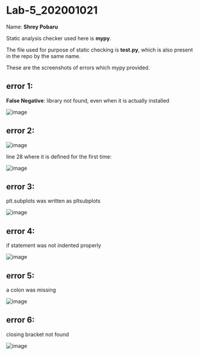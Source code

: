 # Lab-5_202001021

Name: **Shrey Pobaru**

Static analysis checker used here is **mypy**.

The file used for purpose of static checking is **test.py**, which is also present in the repo by the same name.

These are the screenshots of errors which mypy provided.

## error 1:

**False Negative**: library not found, even when it is actually installed

![image](https://user-images.githubusercontent.com/92992374/225276696-9b514258-04e6-46df-86ba-4cc0ce34a108.png)

## error 2:

![image](https://user-images.githubusercontent.com/92992374/225270995-04cab5f9-e42d-4f9e-a038-06107ea6c983.png)

line 28 where it is defined for the first time:

![image](https://user-images.githubusercontent.com/92992374/225271099-d4a68fd1-550c-413a-83b4-85b3b97e6d32.png)

## error 3:

plt.subplots was written as pltsubplots

![image](https://user-images.githubusercontent.com/92992374/225272005-fe6f8375-d1ba-4665-a6a9-f61b0dae7689.png)

## error 4:

if statement was not indented properly

![image](https://user-images.githubusercontent.com/92992374/225273614-9a8b8ed8-688d-43e2-8f9b-29caf14bf45d.png)

## error 5:

a colon was missing

![image](https://user-images.githubusercontent.com/92992374/225275268-87fca54f-ef62-4b04-bd87-2e7fb6ccbe00.png)

## error 6:

closing bracket not found

![image](https://user-images.githubusercontent.com/92992374/225282636-f07eeeb0-d5d0-4a3b-9204-beb9472aea1e.png)

